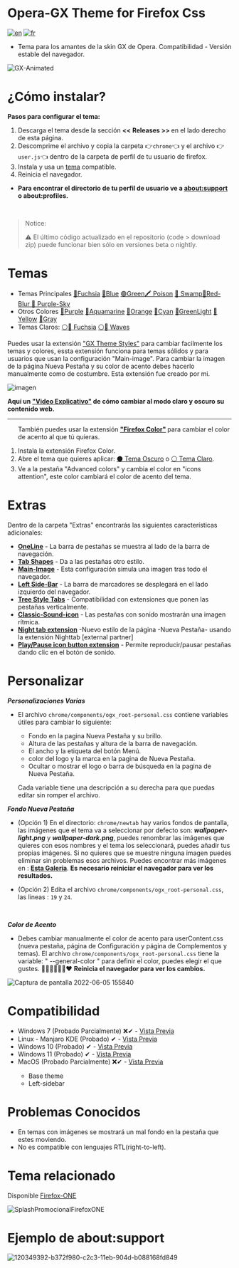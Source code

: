 # Opera-GX Theme for Firefox Css

[![en](https://img.shields.io/badge/lang-en-red.svg)](https://github.com/Godiesc/firefox-gx/blob/main/README.md)
[![fr](https://img.shields.io/badge/lang-fr-blue.svg)](https://github.com/Godiesc/firefox-gx/blob/main/README.fr.md)

<ul><li>Tema para los amantes de la skin GX de Opera. Compatibilidad - Versión estable del navegador.</li></ul>

![GX-Animated](https://user-images.githubusercontent.com/22057609/210189445-ced79421-3e1e-411b-87ed-1afbff82d9b1.png)

# ¿Cómo instalar?

<b>Pasos para configurar el tema:</b>

<ol>
   <li>Descarga el tema desde la sección <b> << Releases >> </b> en el lado derecho de esta página.</code></li>
   <li>Descomprime el archivo y copia la carpeta 👉<code>chrome</code>👈 y el archivo 👉<code>user.js</code>👈 dentro de la carpeta de perfil de tu usuario de firefox.</li>
   <li>Instala y usa un <a href="https://github.com/Godiesc/firefox-gx#temas" >tema</a> compatible.</li>
   <li>Reinicia el navegador.</li>
</ol>

<ul><li><p><b>Para encontrar el directorio de tu perfil de usuario ve a <a href="https://github.com/Godiesc/firefox-gx#example-of-aboutsupport"> about:support</a> o about:profiles.</b></p></li></ul>
</br>

> <p>Notice:</p> ⚠ El último código actualizado en el repositorio (code > download zip) puede funcionar bien sólo en versiones beta o nightly.

# Temas

<ul><li>Temas Principales <a href= "https://addons.mozilla.org/es/firefox/addon/beautiful-opera-gx-fucsia/">🔴Fuchsia</a> <a href= "https://addons.mozilla.org/es/firefox/addon/beautiful-opera-gx-blue/">🔵Blue</a> <a href= "https://addons.mozilla.org/es/firefox/addon/beautiful-gx-green/" >🟢Green</a><a href= "https://addons.mozilla.org/es/firefox/addon/beautiful-poison/" >🖍 Poison</a> <a href= "https://addons.mozilla.org/es/firefox/addon/beautiful-swamp-in-autumn/" >🎑 Swamp</a><a href= "https://addons.mozilla.org/es/firefox/addon/beautiful-red-blur/">🌈Red-Blur</a><a href= "https://addons.mozilla.org/es/firefox/addon/beautiful-purple-sky/"> 🌆 Purple-Sky</a> </li>

<li> Otros Colores <a href= "https://addons.mozilla.org/es/firefox/addon/opera-gx-witchcraft-purple/">💜Purple</a> <a href= "https://addons.mozilla.org/es/firefox/addon/opera-gx-electric-aquamarine/">💚Aquamarine</a> <a href= "https://addons.mozilla.org/es/firefox/addon/opera-gx-ember-orange/">🦧Orange</a> <a href= "https://addons.mozilla.org/es/firefox/addon/opera-gx-frozen-cyan/">💠Cyan</a> <a href= "https://addons.mozilla.org/es/firefox/addon/opera-gx-level-up-green/">🍏GreenLight</a> <a href= "https://addons.mozilla.org/es/firefox/addon/opera-gx-stamina-yellow/">💛Yellow</a> <a href= "https://addons.mozilla.org/es/firefox/addon/opera-gx-wizard-grey/"> 🗻Gray</a></li>
   <li>Temas Claros: <a href="https://addons.mozilla.org/es/firefox/addon/opera-light/"> ⚪🔴 Fuchsia</a> <a href="https://addons.mozilla.org/es/firefox/addon/beautiful-waves/"> ⚪🔵 Waves</a></li></ul>

<p>Puedes usar la extensión <a href="https://addons.mozilla.org/es/firefox/addon/gx-theme-styles">"GX Theme Styles"</a> para cambiar facilmente los temas y colores, essta extensión funciona para temas sólidos y para usuarios que usan la configuración "Main-image". Para cambiar la imagen de la página Nueva Pestaña y su color de acento debes hacerlo manualmente como de costumbre. Esta extensión fue creado por mi.</p>

![imagen](https://github.com/Godiesc/firefox-gx/assets/22057609/c584a7ea-2410-4504-9de4-c00046da4b02)

<p><b>Aquí un <a href="https://imgur.com/a/0ZASdRb">"Video Explicativo"</a> de cómo cambiar al modo claro y oscuro su contenido web.</b></p>

<hr size=1px;border-style=dotted;color="#50505050" />
 
<ol><p>También puedes usar la extensión <b><a href="https://addons.mozilla.org/es/firefox/addon/firefox-color/">"Firefox Color"</a> </b>para cambiar el color de acento al que tú quieras.</p>
<li>Instala la extensión Firefox Color.</li>
<li> Abre el tema que quieres aplicar: <a href="https://color.firefox.com/?theme=XQAAAAJWBAAAAAAAAABBKYhm849SCicxcUfbB38oKRicm6da8pC6zcajvXUxVWhow0XG5K6BSwfdWytulM34uzM3LhuZvlDLNlGrQWcJvtOkdch_qcsPVi0nURBtsyHwEHcPSSdZBUPlEd-vDQwNy7595jjXYHVUDZw8QUFX13YJoRcCcwEU_Dzw709yH1YhjPaZd9vc7d_pmujWu5Wak7eyIlDRz7msPTiOUQAGJk08pOmPGTlzqfqv_zVenGs8n34O-pwABvBa3bniENYtOjF2zG6a1clmNiITgbNcIb_62b4a9Yemcqv7EZHQrCW7zmsAvNSloPy7oL6whNUFLSwbI6Mw5vgLa-hxr68dhAHr1ci0sPBuzH4X2v7tLQo5vKFoUH93wsR4AwL9J43ZXmO9TER1RnH2xUG4I0NvW4qxmJjIat-ppv43c0-fRci1Bj6noY7L9y6poRreLfdGKUXGbKH0FLlRHhs-Bia-AWSh_UuNqz1ILqetzdDWEtHtq2xzUlsh56YTwVUn1MCnjH3ms_M2oZCiP5nz8yVJeLgQPR0F6WFW4nJItk3xtTf9kvzHolSRcToly_Y8OTydALDLYe28MG_QaZDIhDmgJYn8pIdOSufv2FBPdGAxKQXqhhzhzNqEIz5uMi4Jz4ap3D7S1LXeRP_7RdGY"> ⚫ Tema Oscuro</a> o <a href="https://color.firefox.com/?theme=XQAAAAKEBAAAAAAAAABBKYhm849SCicxcUfbB38oKRicm6da8pvltSB9WkV2c-XLRbQ1Oez1zWXjUJZMfxQUKzTC_-cAsWtnZjVBpeauBmTjVBPomCKsNVE80fvRwY-rJ65R4jKCyUVJUxrFBxVOxkA_Rxvv8TOD070oV0UwW995RyQV9JG-qcd5cFRiuYzkoOoHlCuFUVFtPj-_VSSr0BzL4pxY0IpdnWN0KWhRBmt3bJSbrY2SZACmpn1-skZEU9Pl7kzFVSTXlVU1skeP3kB-2KFUyqRH8Bq3xQ7pvZUvgKGdOF1eMnUXONJyIXPMhZtlrI7Obxy9YLSETBcgDeTe9bxN3BBYKOuF10prltedblsTxpIdNNgEoG2yh9uTnk3c89KqyaYqsomU-bkA9mnxUzpdUGedTZy2yRp9rBdPL4OdYjxI6RX_vOIwZIreHwYr6bE18aOxjMyNAVkKeN7DlxTjNUXmGPcEA0AEAdibEk3tv-OZ9gM8LqxIC0vu9IQNCetSFNPUfnFa2mp-WLBnl9jxa_r-5geKcLuM29u1Tc1YVcfuE0T38PfAh6RtjUPUGW6AhKR5Q25wKre_e_CN-gF5_EA1eeTI_-9-6wg"> ⚪ Tema Claro</a>.</li>
<li> Ve a la pestaña "Advanced colors" y cambia el color en "icons attention", este color cambiará el color de acento del tema.</li></ol>

# Extras

<p>Dentro de la carpeta "Extras" encontrarás las siguientes características adicionales:</p>
<ul><li><a href="https://github.com/Godiesc/firefox-gx/tree/main/Extras/OneLine"><b>OneLine</b></a> - La barra de pestañas se muestra al lado de la barra de navegación.</li>
<li><a href="https://github.com/Godiesc/firefox-gx/tree/main/Extras/Tab-Shapes"><b>Tab Shapes</b></a> - Da a las pestañas otro estilo.</li>
<li><a href="https://github.com/Godiesc/firefox-gx/tree/main/Extras/Main-Image"><b>Main-Image</b></a></a> - Esta configuración simula una imagen tras todo el navegador.</li>
<li><a href="https://github.com/Godiesc/firefox-gx/tree/main/Extras/Left-SideBar"><b>Left Side-Bar</b></a> - La barra de marcadores se desplegará en el lado izquierdo del navegador.</li>
<li><a href="https://github.com/Godiesc/firefox-gx/tree/main/Extras/TreeStyle-tabs"><b>Tree Style Tabs</b></a> - Compatibilidad con extensiones que ponen las pestañas verticalmente.</li>
<li><a href="https://github.com/Godiesc/firefox-gx/tree/main/Extras/Classic-Sound-icon"><b>Classic-Sound-icon</b></a> - Las pestañas con sonido mostrarán una imagen rítmica.</li>
<li><a href="https://github.com/MemeMan404/GX-NewTab-using-NightTab"><b>Night tab extension</b></a> -Nuevo estilo de la página -Nueva Pestaña- usando la extensión Nighttab [external partner]</li>
<li><a href="https://github.com/Godiesc/firefox-gx/tree/main/Extras/Play-Pause"><b>Play/Pause icon button extension</b></a> - Permite reproducir/pausar pestañas dando clic en el botón de sonido.</li>
</ul>

# Personalizar

<b><i>Personalizaciones Varias</i></b>

<ul>
<li><p>El archivo <code>chrome/components/ogx_root-personal.css</code> contiene variables útiles para cambiar lo siguiente:</p>
<ul>
<li>Fondo en la pagina Nueva Pestaña y su brillo.</li>
<li>Altura de las pestañas y altura de la barra de navegación.</li>
<li>El ancho y la etiqueta del botón Menú.</li>
<li>color del logo y la marca en la pagina de Nueva Pestaña.</li>
<li>Ocultar o mostrar el logo o barra de búsqueda en la pagina de Nueva Pestaña.</li>
</ul>
<p>Cada variable tiene una descripción a su derecha para que puedas editar sin romper el archivo.</p></li></ul>

<b><i>Fondo Nueva Pestaña</i></b>

<ul>
   <li><p>(Opción 1) En el directorio: <code>chrome/newtab</code> hay varios fondos de pantalla, las imágenes que el tema va a seleccionar por defecto son: <b><i>wallpaper-light.png</i></b> y <b><i>wallpaper-dark.png</i></b>, puedes renombrar las imágenes que quieres con esos nombres y el tema los seleccionará, puedes añadir tus propias imágenes. Si no quieres que se muestre ninguna imagen puedes eliminar sin problemas esos archivos. Puedes encontrar más imágenes en : <a href="https://imgur.com/a/j78IhJN"><b>Esta Galería</b></a>. <b>Es necesario reiniciar el navegador para ver los resultados. </b></p></li>
<li><p>(Opción 2) Edita el archivo <code>chrome/components/ogx_root-personal.css</code>, las lineas : <code>19</code> y <code>24</code>.<p></li></ul></br>

<b><i>Color de Acento</i></b>

<ul>
<li><p>Debes cambiar manualmente el color de acento para userContent.css (nueva pestaña, página de Configuración y página de Complementos y temas). El archivo <code>chrome/components/ogx_root-personal.css</code> tiene la variable: " --general-color " para definir el color, puedes elegir el que gustes. 💙💚💜🤎💛🧡❤ <b>Reinicia el navegador para ver los cambios. </b></p></li></ul>

![Captura de pantalla 2022-06-05 155840](https://user-images.githubusercontent.com/22057609/172070426-0de79289-eaa3-4826-ac62-af6230cdf877.png)

# Compatibilidad

<ul><li>Windows 7 (Probado Parcialmente) ❌✔ - <a href="https://github.com/Godiesc/firefox-gx/discussions/70">Vista Previa</a></li>
<li>Linux - Manjaro KDE (Probado) ✔ - <a href="https://imgur.com/a/Byo3Mn7">Vista Previa</a></li>
<li>Windows 10 (Probado) ✔ - <a href="https://imgur.com/a/aYl8fjn">Vista Previa</a></li>
<li>Windows 11 (Probado) ✔ - <a href="https://user-images.githubusercontent.com/6202392/168166690-b9f232c7-ff0e-4107-95f0-2910f1c3c6fb.png" >Vista Previa</a></li>
<li>MacOS (Probado Parcialmente) ❌✔ - <a href="https://i.imgur.com/Y6V0dwr.png"> Vista Previa</a></li><ul><li>Base theme</li><li>Left-sidebar</li></ul>
</ul>

# Problemas Conocidos

<ul>
<li>En temas con imágenes se mostrará un mal fondo en la pestaña que estes moviendo.</li>
<li>No es compatible con lenguajes RTL(right-to-left).</li>
</ul>

# Tema relacionado

Disponible [Firefox-ONE](https://github.com/Godiesc/firefox-one)

![SplashPromocionalFirefoxONE](https://github.com/Godiesc/firefox-one/assets/22057609/453c2917-8cee-4424-b550-e4e38f492c84)

# Ejemplo de about:support

![120349392-b372f980-c2c3-11eb-904d-b088168fd849](https://user-images.githubusercontent.com/22057609/156908375-824f8679-56a5-4d09-a86f-353a7f61135e.png)
